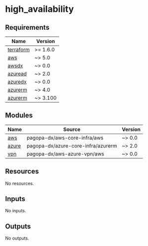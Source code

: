 # high_availability

<!-- BEGIN_TF_DOCS -->
## Requirements

| Name | Version |
|------|---------|
| <a name="requirement_terraform"></a> [terraform](#requirement\_terraform) | >= 1.6.0 |
| <a name="requirement_aws"></a> [aws](#requirement\_aws) | ~> 5.0 |
| <a name="requirement_awsdx"></a> [awsdx](#requirement\_awsdx) | ~> 0.0 |
| <a name="requirement_azuread"></a> [azuread](#requirement\_azuread) | ~> 2.0 |
| <a name="requirement_azuredx"></a> [azuredx](#requirement\_azuredx) | ~> 0.0 |
| <a name="requirement_azurerm"></a> [azurerm](#requirement\_azurerm) | ~> 4.0 |
| <a name="requirement_azurerm"></a> [azurerm](#requirement\_azurerm) | ~> 3.100 |

## Modules

| Name | Source | Version |
|------|--------|---------|
| <a name="module_aws"></a> [aws](#module\_aws) | pagopa-dx/aws-core-infra/aws | ~> 0.0 |
| <a name="module_azure"></a> [azure](#module\_azure) | pagopa-dx/azure-core-infra/azurerm | ~> 2.0 |
| <a name="module_vpn"></a> [vpn](#module\_vpn) | pagopa-dx/aws-azure-vpn/aws | ~> 0.0 |

## Resources

No resources.

## Inputs

No inputs.

## Outputs

No outputs.
<!-- END_TF_DOCS -->
